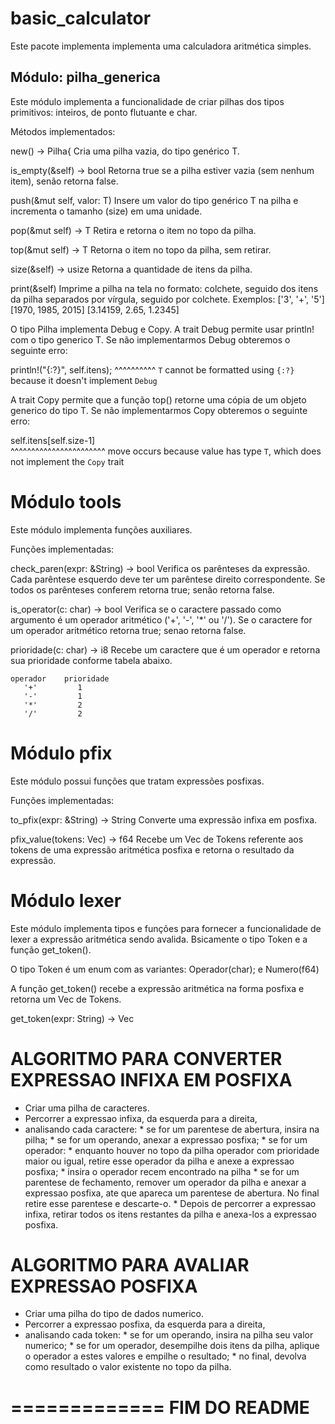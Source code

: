 # basic_calculator

 Este pacote implementa implementa uma calculadora aritmética simples. 
 
## Módulo: pilha_generica

Este módulo implementa a funcionalidade de criar pilhas dos tipos
primitivos: inteiros, de ponto flutuante e char.
 
Métodos implementados:

new() -> Pilha<T>{
	Cria uma pilha vazia, do tipo genérico T.

is_empty(&self) -> bool
	Retorna true se a pilha estiver vazia (sem nenhum item), senão
	retorna false.


push(&mut self, valor: T)
	Insere um valor do tipo genérico T na pilha e
	incrementa o tamanho (size) em uma unidade.

pop(&mut self) -> T 
	Retira e retorna o item no topo da pilha.
	
top(&mut self) -> T 
	Retorna o item no topo da pilha, sem retirar.
	
size(&self) -> usize 
	Retorna a quantidade de itens da pilha.

print(&self)
	Imprime a pilha na tela no formato: colchete, seguido dos itens
	da pilha separados por vírgula, seguido por colchete. Exemplos:
		['3', '+', '5']
		[1970, 1985, 2015]
		[3.14159, 2.65, 1.2345]


O tipo Pilha implementa Debug e Copy.
A trait Debug permite usar println! com o tipo generico T.
Se não implementarmos Debug obteremos o seguinte erro:

println!("{:?}", self.itens);
                 ^^^^^^^^^^ `T` cannot be formatted using `{:?}` because it doesn't implement `Debug`

 
A trait Copy permite que a função top() retorne uma cópia de
um objeto generico do tipo T. Se não implementarmos Copy obteremos
o seguinte erro:

self.itens[self.size-1]        
^^^^^^^^^^^^^^^^^^^^^^^ move occurs because value has type `T`, which does not implement the `Copy` trait


Módulo tools
============
Este módulo implementa funções auxiliares.

Funções implementadas:

check_paren(expr: &String) -> bool
	Verifica os parênteses da expressão. Cada parêntese esquerdo deve
	ter um parêntese direito correspondente. Se todos os parênteses
	conferem retorna true; senão retorna false.
	
is_operator(c: char) -> bool
	Verifica se o caractere passado como argumento é um operador
	aritmético ('+', '-', '*' ou '/'). Se o caractere for um
	operador aritmético retorna true; senao retorna false.

prioridade(c: char) -> i8
	Recebe um caractere que é um operador e retorna sua prioridade
	conforme tabela abaixo.
	
	operador	prioridade
	   '+'		   1
	   '-'		   1
	   '*'		   2
	   '/'		   2


Módulo pfix
============
Este módulo possui funções que tratam expressões posfixas.

Funções implementadas:

to_pfix(expr: &String) -> String 
	Converte uma expressão infixa em posfixa.
	
pfix_value(tokens: Vec<Token>) -> f64 
	Recebe um Vec de Tokens referente aos tokens de uma expressão
	aritmética posfixa e retorna o resultado da expressão.
	
	

Módulo lexer
============
Este módulo implementa tipos e funções para fornecer a funcionalidade
de lexer a expressão aritmética sendo avalida. Bsicamente o tipo 
Token e a função get_token().

O tipo Token é um enum com as variantes:
	Operador(char); e
	Numero(f64)
	
A função get_token() recebe a expressão aritmética na forma
posfixa e retorna um Vec de Tokens.

get_token(expr: String) -> Vec<Token> 	


ALGORITMO PARA CONVERTER EXPRESSAO INFIXA EM POSFIXA
====================================================

 * Criar uma pilha de caracteres.
 * Percorrer a expressao infixa, da esquerda para a direita,
 * analisando cada caractere:
 		* se for um parentese de abertura, insira na pilha;
  		* se for um operando, anexar a expressao posfixa;
  		* se for um operador:
  				* enquanto houver no topo da pilha operador com 
  				  prioridade maior ou igual, retire esse operador
  				  da pilha e anexe a expressao posfixa;
  				* insira o operador recem encontrado na pilha
  		* se for um parentese de fechamento, remover um operador da
  		  pilha e anexar a expressao posfixa, ate que apareca um
  		  parentese de abertura. No final retire esse parentese e
  		  descarte-o.
  		* Depois de percorrer a expressao infixa, retirar todos os
  		  itens restantes da pilha e anexa-los a expressao posfixa.
  
  
ALGORITMO PARA AVALIAR EXPRESSAO POSFIXA
========================================

 * Criar uma pilha do tipo de dados numerico.
 * Percorrer a expressao posfixa, da esquerda para a direita,
 * analisando cada token:
  		* se for um operando, insira na pilha seu valor numerico;
  		* se for um operador, desempilhe dois itens da pilha, aplique
  		  o operador a estes valores e empilhe o resultado;
  		* no final, devolva como resultado o valor existente no topo
  		  da pilha.


=============
FIM DO README
=============


